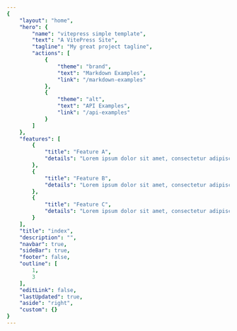 ```yaml
---
{
    "layout": "home",
    "hero": {
        "name": "vitepress simple template",
        "text": "A VitePress Site",
        "tagline": "My great project tagline",
        "actions": [
            {
                "theme": "brand",
                "text": "Markdown Examples",
                "link": "/markdown-examples"
            },
            {
                "theme": "alt",
                "text": "API Examples",
                "link": "/api-examples"
            }
        ]
    },
    "features": [
        {
            "title": "Feature A",
            "details": "Lorem ipsum dolor sit amet, consectetur adipiscing elit"
        },
        {
            "title": "Feature B",
            "details": "Lorem ipsum dolor sit amet, consectetur adipiscing elit"
        },
        {
            "title": "Feature C",
            "details": "Lorem ipsum dolor sit amet, consectetur adipiscing elit"
        }
    ],
    "title": "index",
    "description": "",
    "navbar": true,
    "sideBar": true,
    "footer": false,
    "outline": [
        1,
        3
    ],
    "editLink": false,
    "lastUpdated": true,
    "aside": "right",
    "custom": {}
}
---
```




